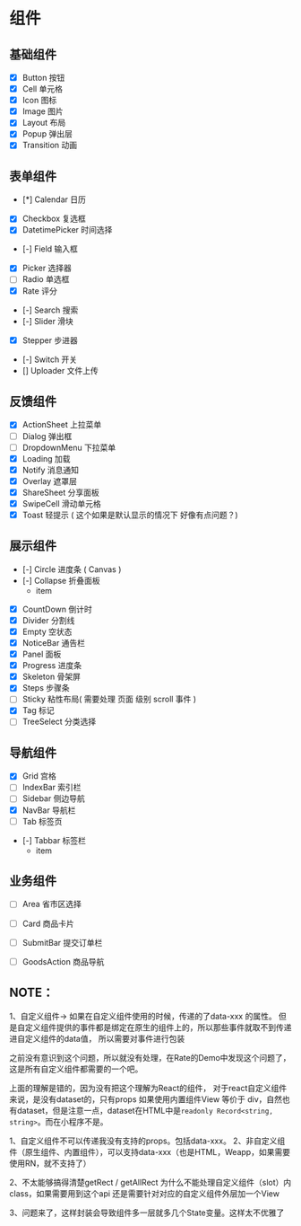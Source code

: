 # 组件
## 基础组件
- [x] Button 按钮
- [x] Cell 单元格
- [x] Icon 图标
- [x] Image 图片
- [x] Layout 布局
- [x] Popup 弹出层
- [x] Transition 动画
## 表单组件
- [*] Calendar 日历
- [x] Checkbox 复选框
- [x] DatetimePicker 时间选择
- [-] Field 输入框
- [x] Picker 选择器
- [ ] Radio 单选框
- [x] Rate 评分
- [-] Search 搜索
- [-] Slider 滑块
- [x] Stepper 步进器
- [-] Switch 开关
- [] Uploader 文件上传
## 反馈组件
- [x] ActionSheet 上拉菜单
- [ ] Dialog 弹出框
- [ ] DropdownMenu 下拉菜单
- [x] Loading 加载
- [x] Notify 消息通知
- [x] Overlay 遮罩层
- [x] ShareSheet 分享面板
- [x] SwipeCell 滑动单元格
- [x] Toast 轻提示 ( 这个如果是默认显示的情况下 好像有点问题？)
## 展示组件
- [-] Circle 进度条 ( Canvas )
- [-] Collapse 折叠面板
    - item
- [x] CountDown 倒计时
- [x] Divider 分割线
- [x] Empty 空状态
- [x] NoticeBar 通告栏
- [x] Panel 面板
- [x] Progress 进度条
- [x] Skeleton 骨架屏
- [x] Steps 步骤条
- [ ] Sticky 粘性布局( 需要处理 页面 级别 scroll 事件 )
- [x] Tag 标记
- [ ] TreeSelect 分类选择
## 导航组件
- [x] Grid 宫格
- [ ] IndexBar 索引栏
- [ ] Sidebar 侧边导航
- [x] NavBar 导航栏
- [ ] Tab 标签页
- [-] Tabbar 标签栏
    - item
## 业务组件
- [ ] Area 省市区选择
- [ ] Card 商品卡片
- [ ] SubmitBar 提交订单栏
- [ ] GoodsAction 商品导航


## NOTE：
1、自定义组件-> 如果在自定义组件使用的时候，传递的了data-xxx 的属性。
但是自定义组件提供的事件都是绑定在原生的组件上的，所以那些事件就取不到传递进自定义组件的data值，
所以需要对事件进行包装

之前没有意识到这个问题，所以就没有处理，在Rate的Demo中发现这个问题了，这是所有自定义组件都需要的一个吧。

上面的理解是错的，因为没有把这个理解为React的组件，
对于react自定义组件来说，是没有dataset的，只有props
如果使用内置组件View 等价于 div，自然也有dataset，但是注意一点，dataset在HTML中是`readonly Record<string, string>`。而在小程序不是。

1、自定义组件不可以传递我没有支持的props。包括data-xxx。
2、非自定义组件（原生组件、内置组件），可以支持data-xxx（也是HTML，Weapp，如果需要使用RN，就不支持了）

2、不太能够搞得清楚getRect / getAllRect 为什么不能处理自定义组件（slot）内class，如果需要用到这个api
还是需要针对对应的自定义组件外层加一个View

3、问题来了，这样封装会导致组件多一层就多几个State变量。这样太不优雅了
